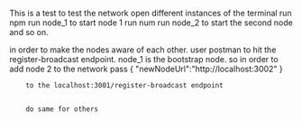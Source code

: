 This is a test
to test the network open different instances of the terminal
run npm run node_1 to start node 1
run num run node_2 to start the second node and so on.

in order to make the nodes aware of each other. user postman to hit the register-broadcast endpoint.
node_1 is the bootstrap node. so in order to add node 2 to the network pass {
            "newNodeUrl":"http://localhost:3002"
        }

        to the localhost:3001/register-broadcast endpoint


        do same for others